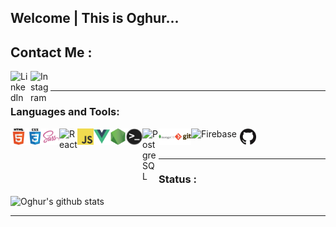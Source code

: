 ## Welcome | This is Oghur...
## Contact Me :

[<img align="left" alt="LinkedIn" width="32px" src="https://cdn.jsdelivr.net/npm/simple-icons@v3/icons/linkedin.svg" />][linkedin]
[<img align="left" alt="Instagram" width="32px" src="https://cdn.jsdelivr.net/npm/simple-icons@v3/icons/instagram.svg" />][instagram]
<br />

---
### Languages and Tools:
<img align="left" alt="HTML5" width="26px" src="https://raw.githubusercontent.com/github/explore/80688e429a7d4ef2fca1e82350fe8e3517d3494d/topics/html/html.png" />
<img align="left" alt="CSS3" width="26px" src="https://raw.githubusercontent.com/github/explore/80688e429a7d4ef2fca1e82350fe8e3517d3494d/topics/css/css.png" />
<img align="left" alt="Sass" width="26px" src="https://raw.githubusercontent.com/github/explore/80688e429a7d4ef2fca1e82350fe8e3517d3494d/topics/sass/sass.png" />
<img align="left" alt="React" width="29px" src="https://www.pngkit.com/png/detail/80-804117_react-logo-react-native-icon-png.png" />
<img align="left" alt="JavaScript" width="26px" src="https://raw.githubusercontent.com/github/explore/80688e429a7d4ef2fca1e82350fe8e3517d3494d/topics/javascript/javascript.png" />
<img align="left" alt="vue" width="26px" src="https://raw.githubusercontent.com/github/explore/80688e429a7d4ef2fca1e82350fe8e3517d3494d/topics/vue/vue.png" />
<img align="left" alt="Node.js" width="26px" src="https://raw.githubusercontent.com/github/explore/80688e429a7d4ef2fca1e82350fe8e3517d3494d/topics/nodejs/nodejs.png" />
<img align="left" alt="HTML5" width="26px" src="https://raw.githubusercontent.com/github/explore/80688e429a7d4ef2fca1e82350fe8e3517d3494d/topics/terminal/terminal.png" />

<img align="left" alt="PostgreSQL" width="26px" src="https://www.pngkit.com/png/full/650-6502035_postgresql-inc-logo-png-transparent.png" />
<img align="left" alt="MongoDB" width="26px" src="https://raw.githubusercontent.com/github/explore/80688e429a7d4ef2fca1e82350fe8e3517d3494d/topics/mongodb/mongodb.png" />
<img align="left" alt="Git" width="26px" src="https://raw.githubusercontent.com/github/explore/80688e429a7d4ef2fca1e82350fe8e3517d3494d/topics/git/git.png" />

<img align="left" alt="Firebase" width="78px" src="https://www.pngkit.com/png/detail/18-184237_logo-google-firebase-logo.png" />

<img align="left" alt="GitHub" width="26px" src="https://raw.githubusercontent.com/github/explore/78df643247d429f6cc873026c0622819ad797942/topics/github/github.png" />
<br />
<br />

---
### Status : 
![Oghur's github stats](https://github-readme-stats.vercel.app/api?username=Oghur&show_icons=true&theme=tokyonight)


---



[instagram]: https://www.instagram.com/utvkc/
[linkedin]:  https://www.linkedin.com/in/oghur/
